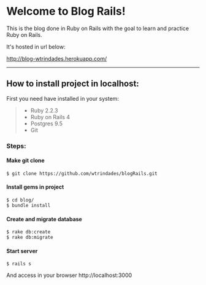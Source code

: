 Welcome to Blog Rails!
===================


This is the blog done in Ruby on Rails with the goal to learn and practice Ruby on Rails.

It's hosted in url below:

http://blog-wtrindades.herokuapp.com/

----------


How to install project in localhost:
-------------

First you need have installed in your system:

> 

> - Ruby 2.2.3
> - Ruby on Rails 4
> - Postgres 9.5
> - Git

### Steps:
#### Make git clone

```
$ git clone https://github.com/wtrindades/blogRails.git
```

#### Install gems in project

```
$ cd blog/
$ bundle install
```

#### Create and migrate database

```
$ rake db:create
$ rake db:migrate
```

#### Start server

```
$ rails s
```
And access in your browser http://localhost:3000
